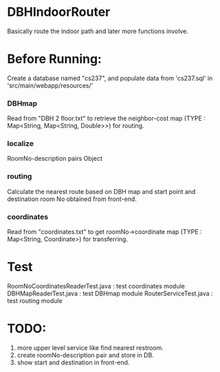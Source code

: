 # DBHIndoorRouter
Basically route the indoor path and later more functions involve.

# Before Running:
Create a database named "cs237", and populate data from 'cs237.sql' in 'src/main/webapp/resources/'

### DBHmap
Read from "DBH 2 floor.txt" to retrieve the neighbor-cost map (TYPE : Map<String, Map<String, Double>>) for routing.
### localize
RoomNo-description pairs Object
### routing
Calculate the nearest route based on DBH map and start point and destination room No obtained from front-end.
### coordinates
Read from "coordinates.txt" to get roomNo->coordinate map (TYPE : Map<String, Coordinate>) for transferring.

# Test
RoomNoCoordinatesReaderTest.java : test coordinates module
DBHMapReaderTest.java : test DBHmap module
RouterServiceTest.java : test routing module

# TODO:
1. more upper level service like find nearest restroom.
2. create roomNo-description pair and store in DB.
3. show start and destination in front-end.
